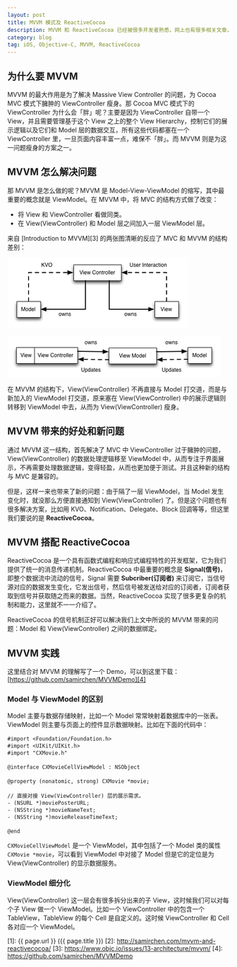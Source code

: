 ```yaml
---
layout: post
title: MVVM 模式及 ReactiveCocoa
description: MVVM 和 ReactiveCocoa 已经被很多开发者熟悉，网上也有很多相关文章，我这里也简单聊一聊，主要算是自己的一个笔记。
category: blog
tag: iOS, Objective-C, MVVM, ReactiveCocoa
---
```



## 为什么要 MVVM

MVVM 的最大作用是为了解决 Massive View Controller 的问题，为 Cocoa MVC 模式下臃肿的 ViewController 瘦身。那 Cocoa MVC 模式下的 ViewController 为什么会「胖」呢？主要是因为 ViewController 自带一个 View，并且需要管理基于这个 View 之上的整个 View Hierarchy，控制它们的展示逻辑以及它们和 Model 层的数据交互，所有这些代码都塞在一个 ViewController 里，一旦页面内容丰富一点，难保不「胖」。而 MVVM 则是为这一问题瘦身的方案之一。




## MVVM 怎么解决问题

那 MVVM 是怎么做的呢？MVVM 是 Model-View-ViewModel 的缩写，其中最重要的概念就是 ViewModel。在 MVVM 中，将 MVC 的结构方式做了改变：

- 将 View 和 ViewController 看做同类。
- 在 View(ViewController) 和 Model 层之间加入一层 ViewModel 层。

来自 [Introduction to MVVM][3] 的两张图清晰的反应了 MVC 和 MVVM 的结构差别：

![image](../../images/mvvm-and-reactivecocoa/mvc.png)

![image](../../images/mvvm-and-reactivecocoa/mvvm.png)

在 MVVM 的结构下，View(ViewController) 不再直接与 Model 打交道，而是与新加入的 ViewModel 打交道，原来塞在 View(ViewController) 中的展示逻辑则转移到 ViewModel 中去，从而为 View(ViewController) 瘦身。





## MVVM 带来的好处和新问题

通过 MVVM 这一结构，首先解决了 MVC 中 ViewController 过于臃肿的问题，View(ViewController) 的数据处理逻辑移至 ViewModel 中，从而专注于界面展示，不再需要处理数据逻辑，变得轻盈，从而也更加便于测试。并且这种新的结构与 MVC 是兼容的。

但是，这样一来也带来了新的问题：由于隔了一层 ViewModel，当 Model 发生变化时，就没那么方便直接通知到 View(ViewController) 了。但是这个问题也有很多解决方案，比如用 KVO、Notification、Delegate、Block 回调等等，但这里我们要说的是 **ReactiveCocoa**。



## MVVM 搭配 ReactiveCocoa

ReactiveCocoa 是一个具有函数式编程和响应式编程特性的开发框架，它为我们提供了统一的消息传递机制。ReactiveCocoa 中最重要的概念是 **Signal(信号)**，即整个数据流中流动的信号，Signal 需要 **Subcriber(订阅者)** 来订阅它，当信号源对应的数据发生变化，它发出信号，然后信号被发送给对应的订阅者，订阅者获取到信号并获取随之而来的数据。当然，ReactiveCocoa 实现了很多更复杂的机制和能力，这里就不一一介绍了。

ReactiveCocoa 的信号机制正好可以解决我们上文中所说的 MVVM 带来的问题：Model 和 View(ViewController) 之间的数据绑定。




## MVVM 实践

这里结合对 MVVM 的理解写了一个 Demo，可以到这里下载：[https://github.com/samirchen/MVVMDemo][4]

### Model 与 ViewModel 的区别

Model 主要与数据存储映射，比如一个 Model 常常映射着数据库中的一张表。ViewModel 则主要与页面上的控件显示数据映射。比如在下面的代码中：

	#import <Foundation/Foundation.h>
	#import <UIKit/UIKit.h>
	#import "CXMovie.h"

	@interface CXMovieCellViewModel : NSObject

	@property (nonatomic, strong) CXMovie *movie;

	// 直接对接 View(ViewController) 层的展示需求。
	- (NSURL *)moviePosterURL;
	- (NSString *)movieNameText;
	- (NSString *)movieReleaseTimeText;

	@end

`CXMovieCellViewModel` 是一个 ViewModel，其中包括了一个 Model 类的属性 `CXMovie *movie`，可以看到 ViewModel 中对接了 Model 但是它的定位是为 View(ViewController) 的显示数据服务。


### ViewModel 细分化

View(ViewController) 这一层会有很多拆分出来的子 View，这时候我们可以对每个子 View 做一个 ViewModel。比如一个 ViewController 中的包含一个 TableView，TableView 的每个 Cell 是自定义的。这时候 ViewController 和 Cell 各对应一个 ViewModel。






[SamirChen]: http://samirchen.com "SamirChen"
[1]: {{ page.url }} ({{ page.title }})
[2]: http://samirchen.com/mvvm-and-reactivecocoa/
[3]: https://www.objc.io/issues/13-architecture/mvvm/
[4]: https://github.com/samirchen/MVVMDemo




